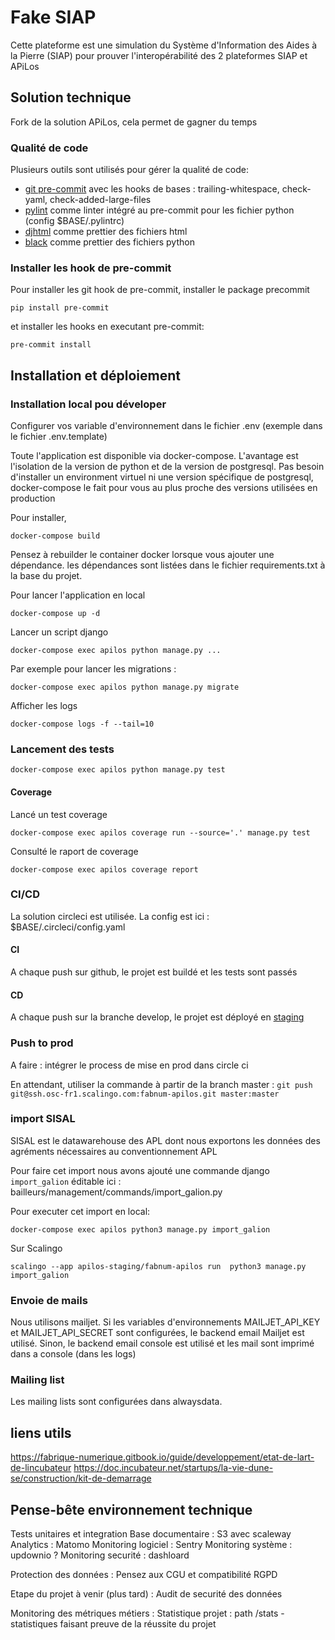 # Fake SIAP

Cette plateforme est une simulation du Système d'Information des Aides à la Pierre (SIAP) pour prouver l'interopérabilité des 2 plateformes SIAP et APiLos

## Solution technique

Fork de la solution APiLos, cela permet de gagner du temps

### Qualité de code

Plusieurs outils sont utilisés pour gérer la qualité de code:

* [git pre-commit](https://pre-commit.com/) avec les hooks de bases : trailing-whitespace, check-yaml, check-added-large-files
* [pylint](https://pypi.org/project/pylint/) comme linter intégré au pre-commit pour les fichier python (config $BASE/.pylintrc)
* [djhtml](https://pypi.org/project/djhtml/) comme prettier des fichiers html
* [black](https://pypi.org/project/black/) comme prettier des fichiers python


### Installer les hook de pre-commit

Pour installer les git hook de pre-commit, installer le package precommit

```
pip install pre-commit
```

et installer les hooks en executant pre-commit:

```
pre-commit install
```

## Installation et déploiement

### Installation local pou déveloper

Configurer vos variable d'environnement dans le fichier .env (exemple dans le fichier .env.template)

Toute l'application est disponible via docker-compose. L'avantage est l'isolation de la version de python et de la version de postgresql. Pas besoin d'installer un environment virtuel ni une version spécifique de postgresql, docker-compose le fait pour vous au plus proche des versions utilisées en production

Pour installer,

```
docker-compose build
```

Pensez à rebuilder le container docker lorsque vous ajouter une dépendance. les dépendances sont listées dans le fichier requirements.txt à la base du projet.

Pour lancer l'application en local

```
docker-compose up -d
```

Lancer un script django

```
docker-compose exec apilos python manage.py ...
```

Par exemple pour lancer les migrations :

```
docker-compose exec apilos python manage.py migrate
```

Afficher les logs

```
docker-compose logs -f --tail=10
```

### Lancement des tests

```
docker-compose exec apilos python manage.py test
```

#### Coverage

Lancé un test coverage

```
docker-compose exec apilos coverage run --source='.' manage.py test
```

Consulté le raport de coverage

```
docker-compose exec apilos coverage report
```

### CI/CD

La solution circleci est utilisée. La config est ici : $BASE/.circleci/config.yaml

#### CI

A chaque push sur github, le projet est buildé et les tests sont passés

#### CD

A chaque push sur la branche develop, le projet est déployé en [staging](https://staging.apilos.incubateur.net/)

### Push to prod

A faire : intégrer le process de mise en prod dans circle ci

En attendant, utiliser la commande à partir de la branch master : `git push git@ssh.osc-fr1.scalingo.com:fabnum-apilos.git master:master`

### import SISAL

SISAL est le datawarehouse des APL dont nous exportons les données des agréments nécessaires au conventionnement APL

Pour faire cet import nous avons ajouté une commande django `import_galion` éditable ici : bailleurs/management/commands/import_galion.py

Pour executer cet import en local:

```docker-compose exec apilos python3 manage.py import_galion```

Sur Scalingo

```scalingo --app apilos-staging/fabnum-apilos run  python3 manage.py import_galion```

### Envoie de mails

Nous utilisons mailjet. Si les variables d'environnements MAILJET_API_KEY et MAILJET_API_SECRET sont configurées, le backend email Mailjet est utilisé. Sinon, le backend email console est utilisé et les mail sont imprimé dans a console (dans les logs)

### Mailing list

Les mailing lists sont configurées dans alwaysdata.

## liens utils

https://fabrique-numerique.gitbook.io/guide/developpement/etat-de-lart-de-lincubateur
https://doc.incubateur.net/startups/la-vie-dune-se/construction/kit-de-demarrage



## Pense-bête environnement technique


Tests unitaires et integration
Base documentaire : S3 avec scaleway
Analytics : Matomo
Monitoring logiciel : Sentry
Monitoring système : updownio ?
Monitoring securité : dashloard

Protection des données :
Pensez aux CGU et compatibilité RGPD

Etape du projet à venir (plus tard) : Audit de securité des données

Monitoring des métriques métiers :
Statistique projet : path /stats - statistiques faisant preuve de la réussite du projet
